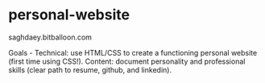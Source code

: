 # personal-website
saghdaey.bitballoon.com

Goals - 
Technical: use HTML/CSS to create a functioning personal website (first time using CSS!).
Content: document personality and professional skills (clear path to resume, github, and linkedin).
